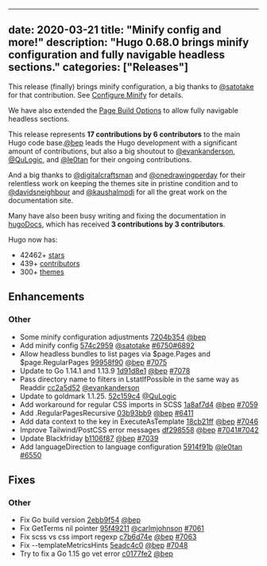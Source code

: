 
---
date: 2020-03-21
title: "Minify config and more!"
description: "Hugo 0.68.0 brings minify configuration and fully navigable headless sections."
categories: ["Releases"]
---

	
This release (finally) brings minify configuration, a big thanks to [@satotake](https://github.com/satotake) for that contribution. See [Configure Minify](https://gohugo.io/getting-started/configuration/#configure-minify) for details.

We have also extended the [Page Build Options](https://gohugo.io/content-management/build-options/) to allow fully navigable headless sections.

This release represents **17 contributions by 6 contributors** to the main Hugo code base.[@bep](https://github.com/bep) leads the Hugo development with a significant amount of contributions, but also a big shoutout to [@evankanderson](https://github.com/evankanderson), [@QuLogic](https://github.com/QuLogic), and [@le0tan](https://github.com/le0tan) for their ongoing contributions.

And a big thanks to [@digitalcraftsman](https://github.com/digitalcraftsman) and [@onedrawingperday](https://github.com/onedrawingperday) for their relentless work on keeping the themes site in pristine condition and to [@davidsneighbour](https://github.com/davidsneighbour) and [@kaushalmodi](https://github.com/kaushalmodi) for all the great work on the documentation site.

Many have also been busy writing and fixing the documentation in [hugoDocs](https://github.com/gohugoio/hugoDocs), 
which has received **3 contributions by 3 contributors**.

Hugo now has:

* 42462+ [stars](https://github.com/gohugoio/hugo/stargazers)
* 439+ [contributors](https://github.com/gohugoio/hugo/graphs/contributors)
* 300+ [themes](http://themes.gohugo.io/)

## Enhancements

### Other

* Some minify configuration adjustments [7204b354](https://github.com/gohugoio/hugo/commit/7204b354a9f46778f068a4712447d6d4fefbefd8) [@bep](https://github.com/bep) 
* Add minify config [574c2959](https://github.com/gohugoio/hugo/commit/574c2959b8d3338764fa1db102a5e0fd6ed322d9) [@satotake](https://github.com/satotake) [#6750](https://github.com/gohugoio/hugo/issues/6750)[#6892](https://github.com/gohugoio/hugo/issues/6892)
* Allow headless bundles to list pages via $page.Pages and $page.RegularPages [99958f90](https://github.com/gohugoio/hugo/commit/99958f90fedec11d749a1397300860aa8e8459c2) [@bep](https://github.com/bep) [#7075](https://github.com/gohugoio/hugo/issues/7075)
* Update to Go 1.14.1 and 1.13.9 [1d91d8e1](https://github.com/gohugoio/hugo/commit/1d91d8e14b13bd135dc4d4a901fc936c9649b219) [@bep](https://github.com/bep) [#7078](https://github.com/gohugoio/hugo/issues/7078)
* Pass directory name to filters in LstatIfPossible in the same way as Readdir [cc2a5d52](https://github.com/gohugoio/hugo/commit/cc2a5d52a4ad188d93aeb2d51d5c19c7661e098d) [@evankanderson](https://github.com/evankanderson) 
* Update to goldmark 1.1.25. [52c159c4](https://github.com/gohugoio/hugo/commit/52c159c452ab7f48369b5cc9ecc57ecc8dc91654) [@QuLogic](https://github.com/QuLogic) 
* Add workaround for regular CSS imports in SCSS [1a8af7d4](https://github.com/gohugoio/hugo/commit/1a8af7d4f087256710ae0bdf504ed53c0c24a211) [@bep](https://github.com/bep) [#7059](https://github.com/gohugoio/hugo/issues/7059)
* Add .RegularPagesRecursive [03b93bb9](https://github.com/gohugoio/hugo/commit/03b93bb9884ea479c855c2699e8c7b039dce6224) [@bep](https://github.com/bep) [#6411](https://github.com/gohugoio/hugo/issues/6411)
* Add data context to the key in ExecuteAsTemplate [18cb21ff](https://github.com/gohugoio/hugo/commit/18cb21ff2e4a60e7094908e4d6113a9d5a086316) [@bep](https://github.com/bep) [#7046](https://github.com/gohugoio/hugo/issues/7046)
* Improve Tailwind/PostCSS error messages [df298558](https://github.com/gohugoio/hugo/commit/df298558a5a5b747288d9656402af85e0ac75a43) [@bep](https://github.com/bep) [#7041](https://github.com/gohugoio/hugo/issues/7041)[#7042](https://github.com/gohugoio/hugo/issues/7042)
* Update Blackfriday [b1106f87](https://github.com/gohugoio/hugo/commit/b1106f8715cac3544b8ea662b969336fe56fa047) [@bep](https://github.com/bep) [#7039](https://github.com/gohugoio/hugo/issues/7039)
* Add languageDirection to language configuration [5914f91b](https://github.com/gohugoio/hugo/commit/5914f91b6c980e42693661d5fd5640e237691df6) [@le0tan](https://github.com/le0tan) [#6550](https://github.com/gohugoio/hugo/issues/6550)

## Fixes

### Other

* Fix Go build version [2ebb9f54](https://github.com/gohugoio/hugo/commit/2ebb9f5484162062c74698237bcdaa31cb8666b9) [@bep](https://github.com/bep) 
* Fix GetTerms nil pointer [95f49211](https://github.com/gohugoio/hugo/commit/95f492114e33fc6e4d9dcfd2b7c1eca5c50d755f) [@carlmjohnson](https://github.com/carlmjohnson) [#7061](https://github.com/gohugoio/hugo/issues/7061)
* Fix scss vs css import regexp [c7b6d74e](https://github.com/gohugoio/hugo/commit/c7b6d74e898c78da9f5e272e528ff9654206576e) [@bep](https://github.com/bep) [#7063](https://github.com/gohugoio/hugo/issues/7063)
* Fix --templateMetricsHints [5eadc4c0](https://github.com/gohugoio/hugo/commit/5eadc4c0a8e5c51e72670591c4b7877e79c15e3c) [@bep](https://github.com/bep) [#7048](https://github.com/gohugoio/hugo/issues/7048)
* Try to fix a Go 1.15 go vet error [c0177fe2](https://github.com/gohugoio/hugo/commit/c0177fe2b28eb09d1534e62370849c3f1d70b40f) [@bep](https://github.com/bep) 





